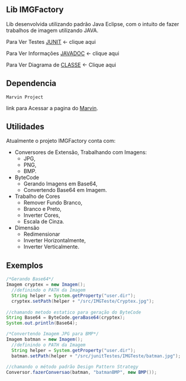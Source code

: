 ## Lib IMGFactory
Lib desenvolvida utilizando padrão Java Eclipse, com o intuito de fazer trabalhos de imagem utilizando JAVA. 

Para Ver Testes [JUNIT](https://github.com/Leoscan/TestesLibJunit) <- clique aqui

Para Ver Informações [JAVADOC](https://github.com/Leoscan/TrabalhoLIB) <- clique aqui

Para Ver Diagrama de [CLASSE](https://github.com/Leoscan/TrabalhoLIB) <- Clique aqui

## Dependencia
```
Marvin Project
```
link para Acessar a pagina do [Marvin](http://marvinproject.sourceforge.net/en/index.html).

## Utilidades 

Atualmente o projeto IMGFactory conta com:
- Conversores de Extensão, Trabalhando com Imagens:
    - JPG, 
    - PNG, 
    - BMP.
- ByteCode 
    - Gerando Imagens em Base64,
    - Convertendo Base64 em Imagem.
- Trabalho de Cores 
    - Remover Fundo Branco,
    - Branco e Preto,
    - Inverter Cores,
    - Escala de Cinza.
- Dimensão
    - Redimensionar
    - Inverter Horizontalmente,
    - Inverter Verticalmente.

## Exemplos 
```java
/*Gerando Base64*/    
Imagem cryptex = new Imagem();
  //definindo o PATH da Imagem
  String helper = System.getProperty("user.dir");
  cryptex.setPath(helper + "/src/IMGTeste/Cryptex.jpg");
  
//chamando metodo estatico para geração do ByteCode
String Base64 = ByteCode.geraBase64(cryptex);
System.out.println(Base64);
```

```java
/*Convertendo Imagem JPG para BMP*/
Imagem batman = new Imagem();
  //definindo o PATH da Imagem
  String helper = System.getProperty("user.dir");
  batman.setPath(helper + "/src/junitTestes/IMGTeste/batman.jpg");
  
//chamando o método padrão Design Pattern Strategy
Conversor.fazerConversao(batman, "batmanBMP", new BMP());
```









